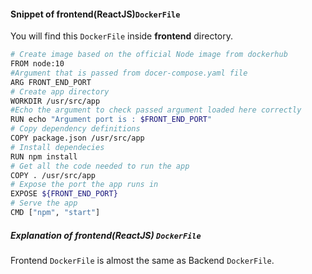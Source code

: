 #### Snippet of frontend(ReactJS)`DockerFile`

You will find this `DockerFile` inside **frontend** directory. 

```bash
# Create image based on the official Node image from dockerhub
FROM node:10
#Argument that is passed from docer-compose.yaml file
ARG FRONT_END_PORT
# Create app directory
WORKDIR /usr/src/app
#Echo the argument to check passed argument loaded here correctly
RUN echo "Argument port is : $FRONT_END_PORT"
# Copy dependency definitions
COPY package.json /usr/src/app
# Install dependecies
RUN npm install
# Get all the code needed to run the app
COPY . /usr/src/app
# Expose the port the app runs in
EXPOSE ${FRONT_END_PORT}
# Serve the app
CMD ["npm", "start"]
```
##### Explanation of frontend(ReactJS) `DockerFile`

Frontend `DockerFile` is almost the same as Backend `DockerFile`.


